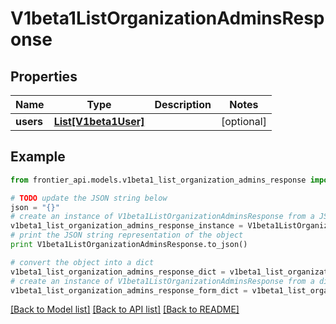 # V1beta1ListOrganizationAdminsResponse


## Properties
Name | Type | Description | Notes
------------ | ------------- | ------------- | -------------
**users** | [**List[V1beta1User]**](V1beta1User.md) |  | [optional] 

## Example

```python
from frontier_api.models.v1beta1_list_organization_admins_response import V1beta1ListOrganizationAdminsResponse

# TODO update the JSON string below
json = "{}"
# create an instance of V1beta1ListOrganizationAdminsResponse from a JSON string
v1beta1_list_organization_admins_response_instance = V1beta1ListOrganizationAdminsResponse.from_json(json)
# print the JSON string representation of the object
print V1beta1ListOrganizationAdminsResponse.to_json()

# convert the object into a dict
v1beta1_list_organization_admins_response_dict = v1beta1_list_organization_admins_response_instance.to_dict()
# create an instance of V1beta1ListOrganizationAdminsResponse from a dict
v1beta1_list_organization_admins_response_form_dict = v1beta1_list_organization_admins_response.from_dict(v1beta1_list_organization_admins_response_dict)
```
[[Back to Model list]](../README.md#documentation-for-models) [[Back to API list]](../README.md#documentation-for-api-endpoints) [[Back to README]](../README.md)


